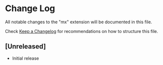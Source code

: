 # Change Log

All notable changes to the "mx" extension will be documented in this file.

Check [Keep a Changelog](http://keepachangelog.com/) for recommendations on how to structure this file.

## [Unreleased]

- Initial release